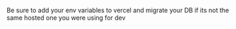 Be sure to add your env variables to vercel and migrate your DB if its not the same hosted one you were using for dev

